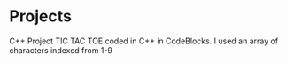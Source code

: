 # Projects
C++ Project
TIC TAC TOE coded in C++ in CodeBlocks.
I used an array of characters indexed from 1-9
